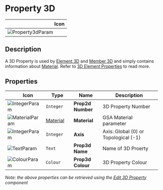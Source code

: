 # Property 3D
<!--- This file has been auto-generated, do not change it manually! Edit the generator here: https://github.com/arup-group/GSA-Grasshopper/tree/main/DocsGeneration --->

|<img width="150"/> Icon |
| ----------- |
|![Property3dParam](./images/Property3dParam.png) |

## Description

A 3D Property is used by [Element 3D](gsagh-element-3d-parameter.md) and [Member 3D](gsagh-member-3d-parameter.md) and simply contains information about [Material](gsagh-material-parameter.md). Refer to [3D Element Properties](/references/hidr-data-pr-3d.md) to read more.

## Properties

|<img width="20"/> Icon |<img width="200"/> Type |<img width="200"/> Name |<img width="1000"/> Description |
| ----------- | ----------- | ----------- | ----------- |
|![IntegerParam](./images/IntegerParam.png) |`Integer` |**Prop2d Number** |3D Property Number |
|![MaterialParam](./images/MaterialParam.png) |[Material](gsagh-material-parameter.md) |**Material** |GSA Material parameter |
|![IntegerParam](./images/IntegerParam.png) |`Integer` |**Axis** |Axis: Global (0) or Topological (-1) |
|![TextParam](./images/TextParam.png) |`Text` |**Prop3d Name** |Name of 3D Proerty |
|![ColourParam](./images/ColourParam.png) |`Colour` |**Prop3d Colour** |3D Property Colour |

_Note: the above properties can be retrieved using the [Edit 3D Property](gsagh-edit-3d-property-component.md) component_
